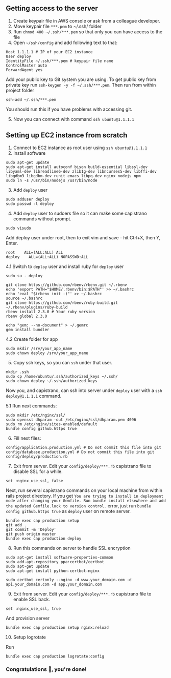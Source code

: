 ## Getting access to the server

1. Create keypair file in AWS console or ask from a colleague developer.
2. Move keypair file `***.pem` to ~/.ssh/ folder
3. Run `chmod 400 ~/.ssh/***.pem` so that only you can have access to the file
4. Open `~/ssh/config` and add following text to that:
```
Host 1.1.1.1 # IP of your EC2 instance
User deploy
IdentityFile ~/.ssh/***.pem # keypair file name
ControlMaster auto
ForwardAgent yes
```

Add your public key to Git system you are using. To get public key from private key run `ssh-keygen -y -f ~/.ssh/***.pem`.
Then run from within project folder

```
ssh-add ~/.ssh/***.pem
```

You should run this if you have problems with accessing git.

5. Now you can connect with command `ssh ubuntu@1.1.1.1`


## Setting up EC2 instance from scratch

1. Connect to EC2 instance as root user using `ssh ubuntu@1.1.1.1`
2. Install software
```
sudo apt-get update
sudo apt-get install autoconf bison build-essential libssl-dev libyaml-dev libreadline6-dev zlib1g-dev libncurses5-dev libffi-dev libgdbm3 libgdbm-dev runit emacs libpq-dev nginx nodejs npm
sudo ln -s /usr/bin/nodejs /usr/bin/node
```

3. Add `deploy` user
```
sudo adduser deploy
sudo passwd -l deploy
```

4. Add `deploy` user to sudoers file so it can make some capistrano commands without prompt.
```
sudo visudo
```

Add deploy user under root, then to exit vim and save - hit Ctrl+X, then Y, Enter.
```
root    ALL=(ALL:ALL) ALL
deploy    ALL=(ALL:ALL) NOPASSWD:ALL
```

4.1 Switch to `deploy` user and install ruby for `deploy` user

```
sudo su - deploy

git clone https://github.com/rbenv/rbenv.git ~/.rbenv
echo 'export PATH="$HOME/.rbenv/bin:$PATH"' >> ~/.bashrc
echo 'eval "$(rbenv init -)"' >> ~/.bashrc
source ~/.bashrc
git clone https://github.com/rbenv/ruby-build.git ~/.rbenv/plugins/ruby-build
rbenv install 2.3.0 # Your ruby version
rbenv global 2.3.0

echo "gem: --no-document" > ~/.gemrc
gem install bundler
```

4.2 Create folder for app
```
sudo mkdir /srv/your_app_name
sudo chown deploy /srv/your_app_name
```


5. Copy ssh keys, so you can `ssh` under that user.

```
mkdir .ssh
sudo cp /home/ubuntu/.ssh/authorized_keys ~/.ssh/
sudo chown deploy ~/.ssh/authorized_keys
```

Now you, and capistrano, can ssh into server under `deploy` user with a `ssh deploy@1.1.1.1` command.

5.1 Run next commands:
```
sudo mkdir /etc/nginx/ssl/
sudo openssl dhparam -out /etc/nginx/ssl/dhparam.pem 4096
sudo rm /etc/nginx/sites-enabled/default
bundle config github.https true
```

6. Fill next files:
```
config/application.production.yml # Do not commit this file into git
config/database.production.yml # Do not commit this file into git
config/deploy/production.rb
```

7. Exit from server. Edit your `config/deploy/***.rb` capistrano file to disable SSL for a while.
```
set :nginx_use_ssl, false
```

Next, run several capistrano commands on your local machine from within rails project directory.
If you get `You are trying to install in deployment mode after changing
your Gemfile. Run bundle install elsewhere and add the
updated Gemfile.lock to version control.` error, just run `bundle config github.https true` as `deploy` user on remote server.

```
bundle exec cap production setup
git add .
git commit -m 'Deploy'
git push origin master
bundle exec cap production deploy
```


8. Run this commands on server to handle SSL encryption
```
sudo apt-get install software-properties-common
sudo add-apt-repository ppa:certbot/certbot
sudo apt-get update
sudo apt-get install python-certbot-nginx

sudo certbot certonly --nginx -d www.your_domain.com -d api.your_domain.com -d app.your_domain.com
```


9. Exit from server. Edit your `config/deploy/***.rb` capistrano file to enable SSL back.
```
set :nginx_use_ssl, true
```

And provision server
```
bundle exec cap production setup nginx:reload
```

10. Setup logrotate

Run

```
bundle exec cap production logrotate:config
```

### Congratulations 🎉, you're done!
